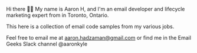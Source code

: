 Hi there 👋🏼 My name is Aaron H, and I'm an email developer and lifecycle marketing expert from in Toronto, Ontario.

This here is a collection of email code samples from my various jobs.

Feel free to email me at aaron.hadzaman@gmail.com or find me in the Email Geeks Slack channel @aaronkyle
